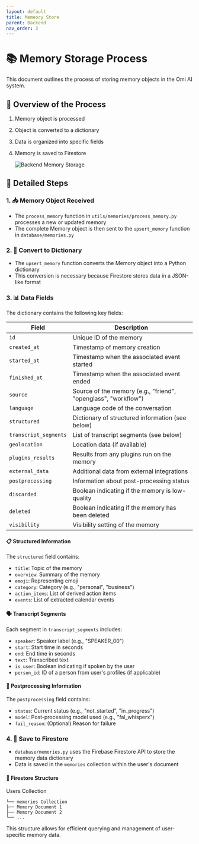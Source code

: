 ```yaml
---
layout: default
title: Memeory Store
parent: Backend
nav_order: 3
---
```


# 📚 Memory Storage Process

This document outlines the process of storing memory objects in the Omi AI system.

## 🔄 Overview of the Process

1. Memory object is processed
2. Object is converted to a dictionary
3. Data is organized into specific fields
4. Memory is saved to Firestore

   ![Backend Memory Storage](/images/memorystore.png)



## 🧠 Detailed Steps

### 1. 📥 Memory Object Received

- The `process_memory` function in `utils/memories/process_memory.py` processes a new or updated memory
- The complete Memory object is then sent to the `upsert_memory` function in `database/memories.py`

### 2. 🔄 Convert to Dictionary

- The `upsert_memory` function converts the Memory object into a Python dictionary
- This conversion is necessary because Firestore stores data in a JSON-like format

### 3. 📊 Data Fields

The dictionary contains the following key fields:

| Field | Description |
|-------|-------------|
| `id` | Unique ID of the memory |
| `created_at` | Timestamp of memory creation |
| `started_at` | Timestamp when the associated event started |
| `finished_at` | Timestamp when the associated event ended |
| `source` | Source of the memory (e.g., "friend", "openglass", "workflow") |
| `language` | Language code of the conversation |
| `structured` | Dictionary of structured information (see below) |
| `transcript_segments` | List of transcript segments (see below) |
| `geolocation` | Location data (if available) |
| `plugins_results` | Results from any plugins run on the memory |
| `external_data` | Additional data from external integrations |
| `postprocessing` | Information about post-processing status |
| `discarded` | Boolean indicating if the memory is low-quality |
| `deleted` | Boolean indicating if the memory has been deleted |
| `visibility` | Visibility setting of the memory |

#### 📋 Structured Information

The `structured` field contains:

- `title`: Topic of the memory
- `overview`: Summary of the memory
- `emoji`: Representing emoji
- `category`: Category (e.g., "personal", "business")
- `action_items`: List of derived action items
- `events`: List of extracted calendar events

#### 🗣️ Transcript Segments

Each segment in `transcript_segments` includes:

- `speaker`: Speaker label (e.g., "SPEAKER_00")
- `start`: Start time in seconds
- `end`: End time in seconds
- `text`: Transcribed text
- `is_user`: Boolean indicating if spoken by the user
- `person_id`: ID of a person from user's profiles (if applicable)

#### 🔄 Postprocessing Information

The `postprocessing` field contains:

- `status`: Current status (e.g., "not_started", "in_progress")
- `model`: Post-processing model used (e.g., "fal_whisperx")
- `fail_reason`: (Optional) Reason for failure

### 4. 💾 Save to Firestore

- `database/memories.py` uses the Firebase Firestore API to store the memory data dictionary
- Data is saved in the `memories` collection within the user's document

#### 📁 Firestore Structure
Users Collection
```└── User Document
└── memories Collection
├── Memory Document 1
├── Memory Document 2
└── ...
```
This structure allows for efficient querying and management of user-specific memory data.
